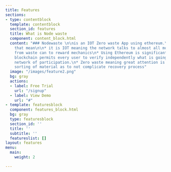 ```yaml
---
title: Features
sections:
- type: contentblock
  template: contentblock
  section_id: features
  title: What is Node waste
  component: content_block.html
  content: "### Nodewaste \n\nis an IOT Zero waste App using ethereum.\n\nWhat does
    that mean\n\n* it is IOT meaning the network talks to almost all moving parts.
    from waste can to reward mechanics\n* Using Ethereum is significant because the
    blockchain permits every user to verify independently what is going on in their
    network of participation.\n* Zero waste meaning great attention is placed in the
    sorting of material as to not complicate recovery process"
  image: "/images/feature2.png"
  bg: gray
  actions:
  - label: Free Trial
    url: "/signup"
  - label: View Demo
    url: "#"
- template: featuresblock
  component: features_block.html
  bg: gray
  type: featuresblock
  section_id: ''
  title: ''
  subtitle: ''
  featureslist: []
layout: features
menu:
  main:
    weight: 2

---
```


